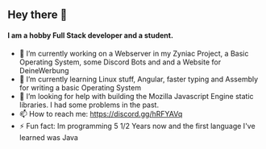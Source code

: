 ## Hey there 👋

#### I am a hobby Full Stack developer and a student.

- 🔭 I’m currently working on a Webserver in my Zyniac Project, a Basic Operating System, some Discord Bots and and a Website for DeineWerbung
- 🌱 I’m currently learning Linux stuff, Angular, faster typing and Assembly for writing a basic Operating System
- 🤔 I’m looking for help with building the Mozilla Javascript Engine static libraries. I had some problems in the past.
- 📫 How to reach me: https://discord.gg/hRFYAVq
- ⚡ Fun fact: Im programming 5 1/2 Years now and the first language I've learned was Java
